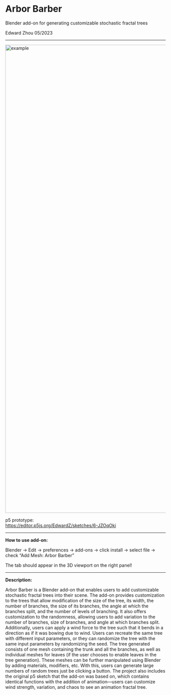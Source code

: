 # Arbor Barber  

Blender add-on for generating customizable stochastic fractal trees  

Edward Zhou 05/2023

---

<img width="1471" alt="example" src="https://github.com/edwardszhou/arbor-barber/assets/123663456/22e74a14-5713-4743-8d7f-928b0c0d6378">
  
p5 prototype:  
https://editor.p5js.org/EdwardZ/sketches/6-JZOqOki  

---

**How to use add-on:**  

Blender → Edit → preferences → add-ons → click install → select file → check “Add Mesh: Arbor Barber”  

The tab should appear in the 3D viewport on the right panel!  

---

**Description:**  

Arbor Barber is a Blender add-on that enables users to add customizable stochastic fractal trees into their scene. The add-on provides customization to the trees that allow modification of the size of the tree, its width, the number of branches, the size of its branches, the angle at which the branches split, and the number of levels of branching. It also offers customization to the randomness, allowing users to add variation to the number of branches, size of branches, and angle at which branches split. Additionally, users can apply a wind force to the tree such that it bends in a direction as if it was bowing due to wind. Users can recreate the same tree with different input parameters, or they can randomize the tree with the same input parameters by randomizing the seed. The tree generated consists of one mesh containing the trunk and all the branches, as well as individual meshes for leaves (if the user chooses to enable leaves in the tree generation). These meshes can be further manipulated using Blender by adding materials, modifiers, etc. With this, users can generate large numbers of random trees just be clicking a button. The project also includes the original p5 sketch that the add-on was based on, which contains identical functions with the addition of animation—users can customize wind strength, variation, and chaos to see an animation fractal tree. 
